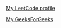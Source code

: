 [My LeetCode profile](https://leetcode.com/tanmay_jain312/)

[My GeeksForGeeks](https://auth.geeksforgeeks.org/user/jain205qv8)
